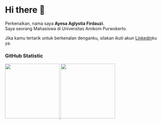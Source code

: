# Hi there 👋

Perkenalkan, nama saya **Ayesa Aglystia Firdauzi**.<br>
Saya seorang Mahasiswa di Universitas Amikom Purwokerto.<br>

Jika kamu tertarik untuk berkenalan denganku, silakan ikuti akun [Linkedin](www.linkedin.com/in/ayesa-aglystia-firdauzi-34249830b)ku ya.

### GitHub Statistic
<p align="left">
<a href="https://github.com/penuliscode">
  <img height="180em" src="https://github-readme-stats-eight-theta.vercel.app/api?username=ayesaaglyst&show_icons=true&theme=algolia&include_all_commits=true&count_private=true"/>
  <img height="180em" src="https://github-readme-stats-eight-theta.vercel.app/api/top-langs/?username=ayesaaglyst&layout=compact&theme=algolia"/>
</a>
</p>
